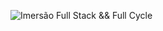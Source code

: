 ![Imersão Full Stack && Full Cycle](https://events-fullcycle.s3.amazonaws.com/events-fullcycle/static/site/img/grupo_4417.png)
